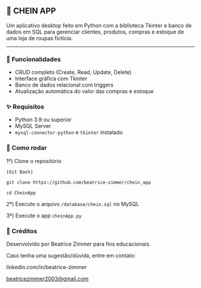 ## :womans_hat: CHEIN APP

Um aplicativo desktop feito em Python com a biblioteca Tkinter e banco de dados em SQL para gerenciar clientes, produtos, compras e estoque de uma loja de roupas fictícia.

***

### :shopping_cart: Funcionalidades

- CRUD completo (Create, Read, Update, Delete)
- Interface gráfica com Tkinter
- Banco de dados relacional com triggers
- Atualização automática do valor das compras e estoque

### :sparkles: Requisitos

- Python 3.9 ou superior
- MySQL Server
- `mysql-connector-python` e `tkinter` instalado

### :handbag: Como rodar

1º) Clone o repositório

`[Git Bash]`

`git clone https://github.com/beatrice-zimmer/chein_app`

`cd CheinApp`

2º) Execute o arquivo `/database/chein.sql` no MySQL

3º) Execute o app `cheinApp.py`

### :love_letter: Créditos

Desenvolvido por Beatrice Zimmer para fins educacionais.

Caso tenha uma sugestão/dúvida, entre em contato:

linkedin.com/in/beatrice-zimmer

beatricezimmer2003@gmail.com
